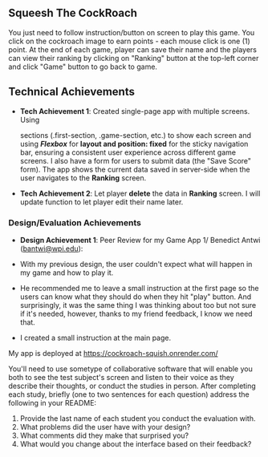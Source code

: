 ## Squeesh The CockRoach
You just need to follow instruction/button on screen to play this game. You click on the cockroach image to earn points - each mouse click is one (1) point. At the end of each game, player can save their name and the players can view their ranking by clicking on "Ranking" button at the top-left corner and click "Game" button to go back to game.

## Technical Achievements
- **Tech Achievement 1**: Created single-page app with multiple screens. Using <div> sections (.first-section, .game-section, etc.) to show each screen and using ***Flexbox*** for **layout and position: fixed** for the sticky navigation bar, ensuring a consistent user experience across different game screens. I also have a form for users to submit data (the "Save Score" form). The app shows the current data saved in server-side when the user navigates to the **Ranking** screen. 

- **Tech Achievement 2**: Let player **delete** the data in **Ranking** screen. I will update function to let player edit their name later.

### Design/Evaluation Achievements
- **Design Achievement 1**: 
Peer Review for my Game App
1/ Benedict Antwi (bantwi@wpi.edu):
- With my previous design, the user couldn't expect what will happen in my game and how to play it. 

- He recommended me to leave a small instruction at the first page so the users can know what they should do when they hit "play" button. And surprisingly, it was the same thing I was thinking about too but not sure if it's needed, however, thanks to my friend feedback, I know we need that.

- I created a small instruction at the main page.




My app is deployed at https://cockroach-squish.onrender.com/


You'll need to use sometype of collaborative software that will enable you both to see the test subject's screen and listen to their voice as they describe their thoughts, or conduct the studies in person. After completing each study, briefly (one to two sentences for each question) address the following in your README:

1. Provide the last name of each student you conduct the evaluation with.
2. What problems did the user have with your design?
3. What comments did they make that surprised you?
4. What would you change about the interface based on their feedback?
